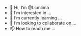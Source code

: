 - 👋 Hi, I’m @Lcmlima
- 👀 I’m interested in ...
- 🌱 I’m currently learning ...
- 💞️ I’m looking to collaborate on ...
- 📫 How to reach me ...

<!---
Lcmlima/Lcmlima is a ✨ special ✨ repository because its `README.md` (this file) appears on your GitHub profile.
You can click the Preview link to take a look at your changes.
--->
